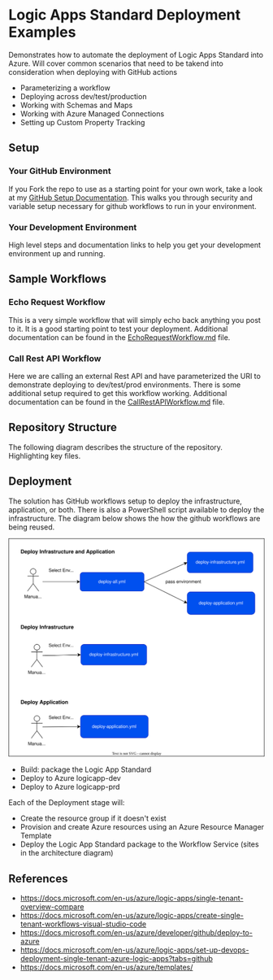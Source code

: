 # Logic Apps Standard Deployment Examples

Demonstrates how to automate the deployment of Logic Apps Standard into Azure.  Will cover common scenarios that need to be takend into consideration when deploying with GitHub actions

- Parameterizing a workflow
- Deploying across dev/test/production
- Working with Schemas and Maps
- Working with Azure Managed Connections
- Setting up Custom Property Tracking

## Setup

### Your GitHub Environment
If you Fork the repo to use as a starting point for your own work, take a look at my [GitHub Setup Documentation](docs/SetupAuth.md).  This walks you through security and variable setup necessary for github workflows to run in your environment.

### Your Development Environment

High level steps and documentation links to help you get your development environment up and running.

## Sample Workflows

### Echo Request Workflow
This is a very simple workflow that will simply echo back anything you post to it.  It is a good starting point to test your deployment.  Additional documentation can be found in the [EchoRequestWorkflow.md](docs/EchoRequestWorkflow.md) file.

### Call Rest API Workflow
Here we are calling an external Rest API and have parameterized the URI to demonstrate deploying to dev/test/prod environments.  There is some additional setup required to get this workflow working.  Additional documentation can be found in the [CallRestAPIWorkflow.md](docs/CallRestAPIWorkflow.md) file.



## Repository Structure
The following diagram describes the structure of the repository.  Highlighting key files.

## Deployment
The solution has GitHub workflows setup to deploy the infrastructure, application, or both.  There is also a PowerShell script available to deploy the infrastructure.  The diagram below shows the how the github workflows are being reused.

![CI/CD Architecture](docs/img/architecture-cicd.drawio.svg)

- Build: package the Logic App Standard
- Deploy to Azure logicapp-dev
- Deploy to Azure logicapp-prd

Each of the Deployment stage will:

- Create the resource group if it doesn't exist
- Provision and create Azure resources using an Azure Resource Manager Template
- Deploy the Logic App Standard package to the Workflow Service (sites in the architecture diagram)

## References

- https://docs.microsoft.com/en-us/azure/logic-apps/single-tenant-overview-compare
- https://docs.microsoft.com/en-us/azure/logic-apps/create-single-tenant-workflows-visual-studio-code
- https://docs.microsoft.com/en-us/azure/developer/github/deploy-to-azure
- https://docs.microsoft.com/en-us/azure/logic-apps/set-up-devops-deployment-single-tenant-azure-logic-apps?tabs=github
- https://docs.microsoft.com/en-us/azure/templates/

